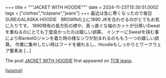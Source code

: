 +++
title = """JACKET WITH HOODIE"""
date = 2024-11-23T15:30:51.000Z
tags = ["clothes","tcbjeans","jeans"]
+++
最近は急に寒くなったので毎日SUREのALASKA HOODIE　BROWNの上に1890 JKを合わせるのがとてもお気に入りです。 1890特有の長方形の襟や、真っ直ぐな袖のカットが分厚いSweatを重ねるのにとても丁度良かったのは嬉しい誤算。 インナーにSweatを挟む事によりBlanketGジャンを着た時の様なシワが刻まれるのももう一つの嬉しい誤算。 作業に集中したい時はフードを被れるし、Hoodieもしっかりとワークウェア要素あ \[…\]

The post [JACKET WITH HOODIE](http://tcbjeans.com/2024/11/24/50112) first appeared on [TCB jeans](http://tcbjeans.com).

[[source]](http://tcbjeans.com/2024/11/24/50112)
